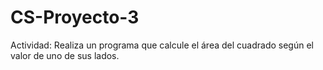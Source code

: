 # CS-Proyecto-3
Actividad: Realiza un programa que calcule el área del cuadrado según el valor de uno de sus lados.
